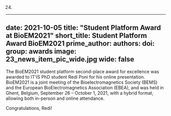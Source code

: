 24.
---
date: 2021-10-05
title: "Student Platform Award at BioEM2021"
short_title: Student Platform Award BioEM2021
prime_author: 
authors: 
doi: 
group: awards
image: 23_news_item_pic_wide.jpg
wide: false
---
The BioEM2021 student platform second-place award for excellence was awarded to IT'IS PhD student Redi Poni for his online presentation. BioEM2021 is a joint meeting of the Bioelectromagnetics Society (BEMS) and the European BioElectromagnetics Association (EBEA), and was held in Ghent, Belgium, September 26 – October 1, 2021, with a hybrid format, allowing both in-person and online attendance.

Congratulations, Redi!
